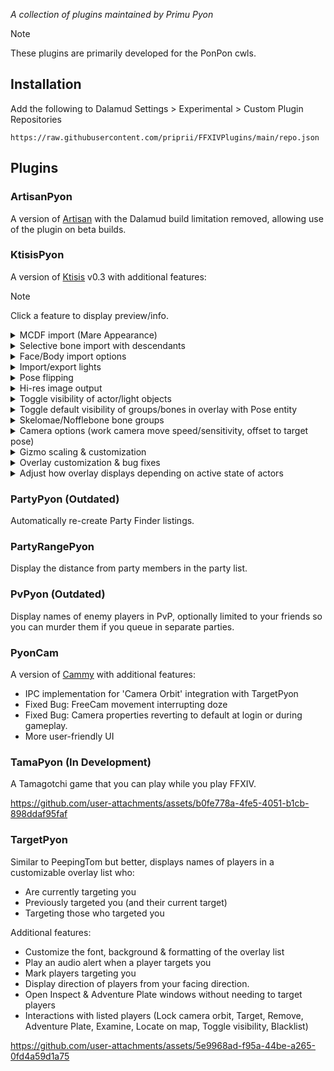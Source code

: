 *A collection of plugins maintained by Primu Pyon*

> [!NOTE]
> These plugins are primarily developed for the PonPon cwls.

## Installation

Add the following to Dalamud Settings > Experimental > Custom Plugin Repositories

`https://raw.githubusercontent.com/priprii/FFXIVPlugins/main/repo.json`

## Plugins

### ArtisanPyon

A version of [Artisan](https://github.com/PunishXIV/Artisan) with the Dalamud build limitation removed, allowing use of the plugin on beta builds.

### KtisisPyon

A version of [Ktisis](https://github.com/ktisis-tools/Ktisis) v0.3 with additional features:

> [!NOTE]
> Click a feature to display preview/info.

<details><summary>MCDF import (Mare Appearance)</summary><video src="https://github.com/user-attachments/assets/3e9fb3a2-0280-4d57-974f-88e4f8db865d"/></details>
<details><summary>Selective bone import with descendants</summary><video src="https://github.com/user-attachments/assets/8bbaecf2-dd27-4010-a0f4-7b249b4fc3b5"/></details>
<details><summary>Face/Body import options</summary><p><i>Face/Body import options are now in Ktisis v0.3.2, but they're currently buggy so KtisisPyon will continue to implement it differently.</i></p><video src="https://github.com/user-attachments/assets/71cb7439-7a05-4e9d-a64c-16a5b77f87e5"/></details>
<details><summary>Import/export lights</summary><video src="https://github.com/user-attachments/assets/b46153f1-9aba-4cae-9455-61f4c1edee19"/></details>
<details><summary>Pose flipping</summary><video src="https://github.com/user-attachments/assets/a99ee7ba-f047-48c1-9a8d-a5ef08a481a1"/></details>
<details><summary>Hi-res image output</summary><video src="https://github.com/user-attachments/assets/a0327b78-5944-4b85-89b9-98e2049a6ed9"/></details>
<details><summary>Toggle visibility of actor/light objects</summary><p><i>My cursor too shy for video, you toggle visibility with the icon to the left of the actor/light name. :3 The context menu is alternative way too.</i></p><video src="https://github.com/user-attachments/assets/e624210e-8f83-4773-8d1d-4be6ac824211"/></details>
<details><summary>Toggle default visibility of groups/bones in overlay with Pose entity</summary><p><i>When you toggle overlay visibility with the 'Pose' entity, any group/bone you choose to hide will not be made visible. You can still make them visible by specifically toggling their visibility, useful for bones that you rarely or never touch.</i></p><video src="https://github.com/user-attachments/assets/d76fee6a-e46f-456d-8eac-63cc3ecb11d5"/></details>
<details><summary>Skelomae/Nofflebone bone groups</summary><p><i>In addition to IVCS, groups for Skelomae/Nofflebones have been added so you can assign group colours, or hide them with the above visibility feature.</i></p></details>
<details><summary>Camera options (work camera move speed/sensitivity, offset to target pose)</summary><video src="https://github.com/user-attachments/assets/47a637c6-29d4-4aa2-a4ef-df407d9f5af8"/></details>
<details><summary>Gizmo scaling & customization</summary><video src="https://github.com/user-attachments/assets/bb714c4f-31d8-4ae3-aa08-0259ab75aecb"/></details>
<details><summary>Overlay customization & bug fixes</summary><video src="https://github.com/user-attachments/assets/0e8743f4-4fff-44b3-a1a9-173dad6de985"/></details>
<details><summary>Adjust how overlay displays depending on active state of actors</summary><video src="https://github.com/user-attachments/assets/871af91f-922f-4701-b960-0e2ff872486a"/></details>

### PartyPyon (Outdated)

Automatically re-create Party Finder listings.

### PartyRangePyon

Display the distance from party members in the party list.

### PvPyon (Outdated)

Display names of enemy players in PvP, optionally limited to your friends so you can murder them if you queue in separate parties.

### PyonCam

A version of [Cammy](https://github.com/UnknownX7/Cammy) with additional features:
- IPC implementation for 'Camera Orbit' integration with TargetPyon
- Fixed Bug: FreeCam movement interrupting doze
- Fixed Bug: Camera properties reverting to default at login or during gameplay.
- More user-friendly UI

### TamaPyon (In Development)

A Tamagotchi game that you can play while you play FFXIV.

https://github.com/user-attachments/assets/b0fe778a-4fe5-4051-b1cb-898ddaf95faf

### TargetPyon

Similar to PeepingTom but better, displays names of players in a customizable overlay list who:
- Are currently targeting you
- Previously targeted you (and their current target)
- Targeting those who targeted you

Additional features:
- Customize the font, background & formatting of the overlay list
- Play an audio alert when a player targets you
- Mark players targeting you
- Display direction of players from your facing direction.
- Open Inspect & Adventure Plate windows without needing to target players
- Interactions with listed players (Lock camera orbit, Target, Remove, Adventure Plate, Examine, Locate on map, Toggle visibility, Blacklist)

https://github.com/user-attachments/assets/5e9968ad-f95a-44be-a265-0fd4a59d1a75

